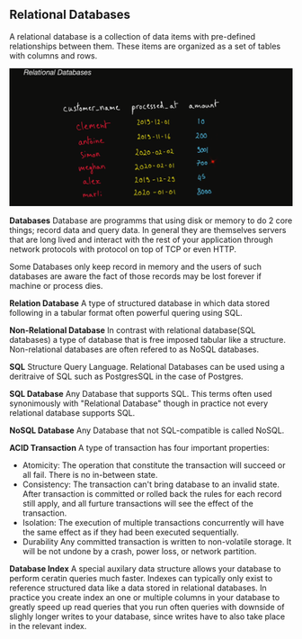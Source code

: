 ## Relational Databases

A relational database is a collection of data items with pre-defined relationships between them. These items are organized as a set of tables with columns and rows.

<img src="https://github.com/ishifoev/CodeChalenge-JS/blob/main/Round3/day-20/relational_databases.PNG?raw=true"/>

**Databases** Database are programms that using disk or memory to do 2 core things; record data and query data. In general they are themselves servers that are long lived and interact with the rest of your application through network protocols with protocol on top of TCP or even HTTP.

Some Databases only keep record in memory and the users of such databases are aware the fact of those records may be lost forever if machine or process dies.

**Relation Database** A type of structured database in which data stored following in a tabular format often powerful quering using SQL.

**Non-Relational Database** In contrast with relational database(SQL databases) a type of database that is free imposed tabular like a structure. Non-relational databases are often refered to as NoSQL databases.

**SQL** Structure Query Language. Relational Databases can be used using a deritraive of SQL such as PostgresSQL in the case of Postgres.

**SQL Database** Any Database that supports SQL. This terms often used synonimously with "Relational Database" though in practice not every relational database supports SQL.

**NoSQL Database** Any Database that not SQL-compatible is called NoSQL.

**ACID Transaction** A type of transaction has four important properties:

- Atomicity: The operation that constitute the transaction will succeed or all fail. There is no in-between state.
- Consistency: The transaction can't bring database to an invalid state. After transaction is committed or rolled back the rules for each record still apply, and all furture transactions will see the effect of the transaction.
- Isolation: The execution of multiple transactions concurrently will have the same effect as if they had been executed sequentially.
- Durability Any committed transaction is written to non-volatile storage. It will be not undone by a crash, power loss, or network partition.

**Database Index** A special auxilary data structure allows your database to perform ceratin queries much faster. Indexes can typically only exist to reference structured data like a data stored in relational databases. In practice you create index an one or multiple columns in your database to greatly speed up read queries that you run often queries with downside of slighly longer writes to your database, since writes have to also take place in the relevant index.  
